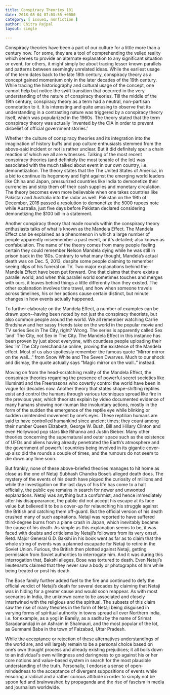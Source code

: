 ```yaml
---
title: Conspiracy Theories 101
date: 2018-08-04 07:03:55 +0000
category: [ issue1, nonfiction ]
author: Chitra Rajpal
layout: single

---
```

Conspiracy theories have been a part of our culture for a little more than a century now. For some, they are a tool of comprehending the veiled reality which serves to provide an alternate explanation to any significant situation or event, for others, it might simply be about tracing lesser known parallels and patterns between seemingly unrelated ideas. While the earliest usage of the term dates back to the late 18th century, conspiracy theory as a concept gained momentum only in the later decades of the 19th century. While tracing the historiography and cultural usage of the concept, one cannot help but notice the swift transition that occurred in the very understanding of the nature of conspiracy theories. Till the middle of the 19th century, conspiracy theory as a term had a neutral, non-partisan connotation to it. It is interesting and quite amusing to observe that its understanding in a contrasting nature was triggered by a conspiracy theory itself, which was popularized in the 1960s. The theory stated that the term conspiracy theory was actually ‘invented by the CIA in order to prevent disbelief of official government stories.’

Whether the culture of conspiracy theories and its integration into the imagination of history buffs and pop culture enthusiasts stemmed from the above-said incident or not is rather unclear. But it did definitely spur a chain reaction of which we all are witnesses. Talking of the most recent conspiracy theories (and definitely the most tenable of the lot) was associated with the much talked about event in our own country, i.e. demonetization. The theory states that the The United States of America, in a bid to continue its hegemony and fight against the emerging world leaders like China and Japan, pressurized countries like India to demonetize their currencies and strip them off their cash supplies and monetary circulation. The theory becomes even more believable when one takes countries like Pakistan and Australia into the radar as well. Pakistan on the 19th of December, 2016 passed a resolution to demonetize the 5000 rupees note while Australia, just five days before Pakistan declared considering demonetizing the $100 bill in a statement.

Another conspiracy theory that made rounds within the conspiracy theory enthusiasts talks of what is known as the Mandela Effect. The Mandela Effect can be explained as a phenomenon in which a large number of people apparently misremember a past event, or it's detailed; also known as confabulation. The name of the theory comes from many people feeling certain they could remember Nelson Mandela dying while he was still in prison back in the ’80s. Contrary to what many thought, Mandela’s actual death was on Dec. 5, 2013, despite some people claiming to remember seeing clips of his funeral on TV. Two major explanations behind the Mandela Effect have been put forward. One that claims that there exists a parallel world, and when this parallel world sometimes touches and merges with ours, it leaves behind things a little differently than they existed. The other explanation involves time travel, and how when someone travels across timelines, his or her actions cause certain distinct, but minute changes in how events actually happened.

To further elaborate on the Mandela Effect, a number of examples can be drawn upon--having been noted by not just the conspiracy theorists, but also common people around the world. We all remember watching Carrie Bradshaw and her sassy friends take on the world in the popular movie and TV series Sex in The City, right? Wrong. The series is apparently called Sex ‘and’ The City, not Sex in The City. The Mandela Effect in this instance has been proven by just about everyone, with countless people uploading their Sex ‘in’ The City merchandise online, proving the existence of the Mandela effect. Most of us also spotlessly remember the famous quote “Mirror mirror on the wall…” from Snow White and The Seven Dwarves. Much to our shock and dismay, the quote actually says “Magic mirror on the wall..” instead.

Moving on from the head-scratching reality of the Mandela Effect, the conspiracy theories regarding the presence of powerful secret societies like Illuminati and the Freemasons who covertly control the world have been in vogue for decades now. Another theory that states shape-shifting reptiles exist and control the humans through various techniques spread like fire in the previous year, which theorists explain by video documented evidence of many humans showing non-human like involuntary actions, mostly in the form of the sudden the emergence of the reptile eye while blinking or sudden unintended movement by one’s eyes. These reptilian humans are said to have controlled humankind since ancient times; they count among their number Queen Elizabeth, George W. Bush, Bill and Hillary Clinton and even Hollywood pop stars like Rihanna and Justin Bieber. Many other theories concerning the supernatural and outer space such as the existence of UFOs and aliens having already penetrated the Earth’s atmosphere and the government of powerful countries being involved in its gigantic cover-up also did the rounds a couple of times, and the rumours do not seem to die down any time soon.

But frankly, none of these above-briefed theories manages to hit home as close as the one of Netaji Subhash Chandra Bose’s alleged death does. The mystery of the events of his death have piqued the curiosity of millions and while the investigation on the last days of his life has come to a halt officially, the public eye remains in search for newer and unwonted explanations. Netaji was anything but a conformist, and hence immediately after his disappearance, the public did not accept his escape at its face value but believed it to be a cover-up for relaunching his struggle against the British and catching them off-guard. But the official version of his death crushed many of such aspirations. Netaji was reported to have suffered third-degree burns from a plane crash in Japan, which inevitably became the cause of his death. As simple as this explanation seems to be, it was faced with doubts and criticisms by Netaji’s followers from its very onset. Retd. Major General G.D. Bakshi in his book went as far as to claim that the whole string of events was a planned escapade for Netaji to retire in the Soviet Union. Furious, the British then plotted against Netaji, getting permission from Soviet authorities to interrogate him. And it was during this interrogation that, Bakshi alleges, Bose was tortured to death. Even Netaji’s lieutenants claimed that they never saw a body or photographs of him while being treated or post his death.

The Bose family further added fuel to the fire and continued to defy the official verdict of Netaji’s death for several decades by claiming that Netaji was in hiding for a greater cause and would soon reappear. As with most scenarios in India, the unknown came to be associated and closely intertwined with the religious and the spiritual. The subsets of this claim saw the rise of many theories in the form of Netaji being disguised in varying forms of spiritual authority in towns spread all over Northern India, i.e. for example, as a yogi in Bareily, as a sadhu by the name of Srimat Saradanandaji in an Ashram in Shalmauri, and the most popular of the lot, as Gumnami Baba in the town of Faizabad, Uttar Pradesh.

While the acceptance or rejection of these alternatives understandings of the world are, and will largely remain to be a personal choice based on one’s own thought process and already existing prejudices; it all boils down to an individual's own willingness and daringness to go against his or her core notions and value-based system in search for the most plausible understanding of the truth. Personally, I endorse a sense of open-mindedness to the acceptance of divergent suppositions of events while ensuring a radical and a rather curious attitude in order to simply not be spoon fed and brainwashed by propaganda and the rise of fascism in media and journalism worldwide.